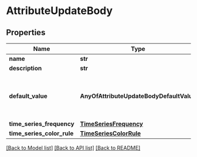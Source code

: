 # AttributeUpdateBody

## Properties
Name | Type | Description | Notes
------------ | ------------- | ------------- | -------------
**name** | **str** |  | [optional] 
**description** | **str** |  | [optional] 
**default_value** | **AnyOfAttributeUpdateBodyDefaultValue** | This field type depends on the attribute format. | [optional] 
**time_series_frequency** | [**TimeSeriesFrequency**](TimeSeriesFrequency.md) |  | [optional] 
**time_series_color_rule** | [**TimeSeriesColorRule**](TimeSeriesColorRule.md) |  | [optional] 

[[Back to Model list]](../README.md#documentation-for-models) [[Back to API list]](../README.md#documentation-for-api-endpoints) [[Back to README]](../README.md)

